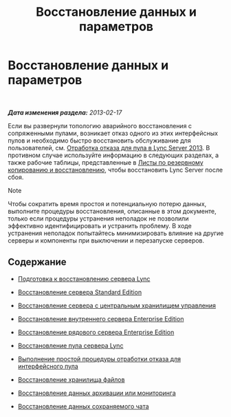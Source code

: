 ﻿---
title: Восстановление данных и параметров
TOCTitle: Восстановление данных и параметров
ms:assetid: b07f5dd7-7bed-4819-8cb5-617f5acd478e
ms:mtpsurl: https://technet.microsoft.com/ru-ru/library/Hh202185(v=OCS.15)
ms:contentKeyID: 52058300
ms.date: 05/19/2016
mtps_version: v=OCS.15
ms.translationtype: HT
---

# Восстановление данных и параметров

 

_**Дата изменения раздела:** 2013-02-17_

Если вы развернули топологию аварийного восстановления с сопряженными пулами, возникает отказ одного из этих интерфейсных пулов и необходимо быстро восстановить обслуживание для пользователей, см. [Отработка отказа для пула в Lync Server 2013](lync-server-2013-failing-over-a-pool.md). В противном случае используйте информацию в следующих разделах, а также рабочие таблицы, представленные в [Листы по резервному копированию и восстановлению](lync-server-2013-backup-and-restoration-worksheets.md), чтобы восстановить Lync Server после сбоя.

> [!note]  
> Чтобы сократить время простоя и потенциальную потерю данных, выполните процедуры восстановления, описанные в этом документе, только если процедуры устранения неполадок не позволили эффективно идентифицировать и устранить проблему. В ходе устранения неполадок попытайтесь минимизировать влияние на другие серверы и компоненты при выключении и перезапуске серверов.

## Содержание

  - [Подготовка к восстановлению сервера Lync](lync-server-2013-preparing-to-restore-lync-server.md)

  - [Восстановление сервера Standard Edition](lync-server-2013-restoring-a-standard-edition-server.md)

  - [Восстановление сервера с центральным хранилищем управления](lync-server-2013-restoring-the-server-hosting-the-central-management-store.md)

  - [Восстановление внутреннего сервера Enterprise Edition](lync-server-2013-restoring-an-enterprise-edition-back-end-server.md)

  - [Восстановление рядового сервера Enterprise Edition](lync-server-2013-restoring-an-enterprise-edition-member-server.md)

  - [Восстановление пула сервера Lync](lync-server-2013-restoring-a-lync-server-pool.md)

  - [Выполнение простой процедуры отработки отказа для интерфейсного пула](lync-server-2013-performing-an-abc-front-end-pool-failover.md)

  - [Восстановление хранилища файлов](lync-server-2013-restoring-a-file-store.md)

  - [Восстановление данных архивации или мониторинга](lync-server-2013-restoring-monitoring-or-archiving-data.md)

  - [Восстановление данных сохраняемого чата](lync-server-2013-restoring-persistent-chat-data.md)

